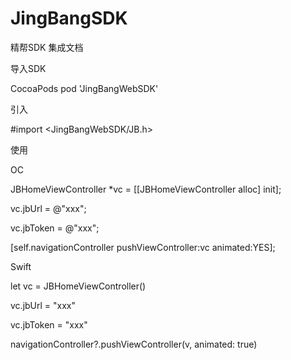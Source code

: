 # JingBangSDK
精帮SDK 集成文档

导入SDK

CocoaPods pod 'JingBangWebSDK'

引入

#import <JingBangWebSDK/JB.h>


使用

OC

JBHomeViewController *vc = [[JBHomeViewController alloc] init];

vc.jbUrl = @"xxx";

vc.jbToken = @"xxx";

[self.navigationController pushViewController:vc animated:YES];

Swift

let vc = JBHomeViewController()

vc.jbUrl = "xxx"

vc.jbToken = "xxx"

navigationController?.pushViewController(v, animated: true)



